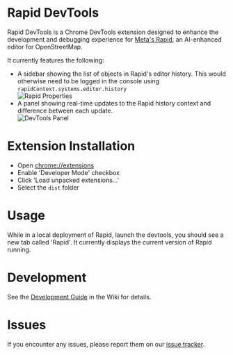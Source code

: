 Rapid DevTools
===
Rapid DevTools is a Chrome DevTools extension designed to enhance the development and debugging experience for [Meta's Rapid](https://github.com/facebook/Rapid), an AI-enhanced editor for OpenStreetMap.

It currently features the following:
* A sidebar showing the list of objects in Rapid's editor history. This would otherwise need to be logged in the console using `rapidContext.systems.editor.history`\
  ![Rapid Properties](sidebar.png)
* A panel showing real-time updates to the Rapid history context and difference between each update.\
  ![DevTools Panel](panel.png)

Extension Installation
===
 * Open [chrome://extensions](chrome://extensions)
 * Enable 'Developer Mode' checkbox
 * Click 'Load unpacked extensions...'
 * Select the `dist` folder

Usage
===
While in a local deployment of Rapid, launch the devtools, you should see a new tab called 'Rapid'. It currently displays the current version of Rapid running.

Development
===
See the [Development Guide](https://github.com/rapideditor/rapid-devtools/wiki/Development-Guide) in the Wiki for details.

Issues
===
If you encounter any issues, please report them on our [issue tracker](https://github.com/rapideditor/rapid-devtools/issues).
